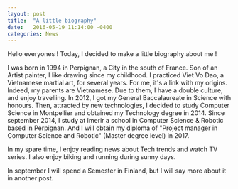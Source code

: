 ```yaml
---
layout: post
title:  "A little biography"
date:   2016-05-19 11:14:00 -0400
categories: News
---
```

Hello everyones !
Today, I decided to make a little biography about me !

I was born in 1994 in Perpignan, a City in the south of France. 
Son of an Artist painter, I like drawing since my childhood.
I practiced Viet Vo Dao, a Vietnamese martial art, for several years. For me, it's a link with my origins.
Indeed, my parents are Vietnamese. Due to them, I have a double culture, and enjoy travelling.
In 2012, I got my General Baccalaureate in Science with honours.
Then, attracted by new technologies, I decided to study Computer Science in Montpellier and obtained my Technology degree in 2014.
Since september 2014, I study at Imerir a school in Computer Science & Robotic based in Perpignan.
And I will obtain my diploma of "Project manager in Computer Science and Robotic" (Master degree level) in 2017.

In my spare time, I enjoy reading news about Tech trends and watch TV series. I also enjoy biking and running during sunny days.

In september I will spend a Semester in Finland, but I will say more about it in another post.

